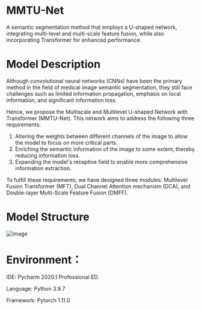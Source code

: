 # MMTU-Net
 A semantic segmentation method that employs a U-shaped network, integrating multi-level and multi-scale feature fusion, while also incorporating Transformer for enhanced performance.

# Model Description

Although convolutional neural networks (CNNs) have been the primary method in the field of medical image semantic segmentation, they still face challenges such as limited information propagation, emphasis on local information, and significant information loss.

Hence, we propose the Multiscale and Multilevel U-shaped Network with Transformer (MMTU-Net). This network aims to address the following three requirements:
1. Altering the weights between different channels of the image to allow the model to focus on more critical parts.
2. Enriching the semantic information of the image to some extent, thereby reducing information loss.
3. Expanding the model's receptive field to enable more comprehensive information extraction.

To fulfill these requirements, we have designed three modules: Multilevel Fusion Transformer (MFT), Dual Channel Attention mechanism (DCA), and Double-layer Multi-Scale Feature Fusion (DMFF).

# Model Structure

![image](https://github.com/YF-W/MMTU-Net/assets/66008255/9de7e4a3-e45a-48ec-8779-bb402b1c9a4e)


# Environment：
IDE: Pycharm 2020.1 Professional ED.

Language: Python 3.9.7

Framework: Pytorch 1.11.0
